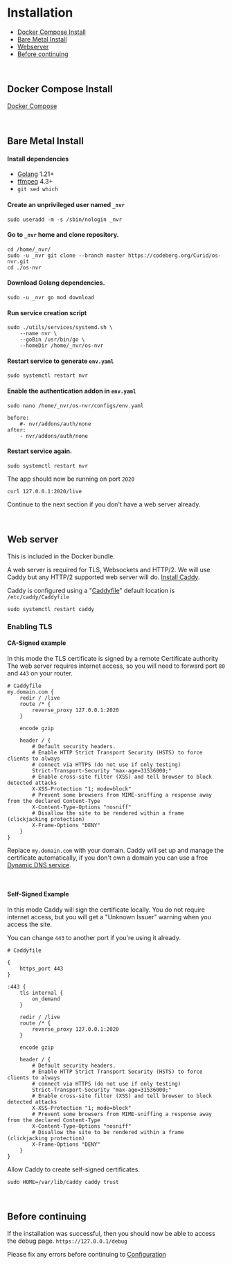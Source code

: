 # Installation

- [Docker Compose Install](#docker-compose-install)
- [Bare Metal Install](#bare-metal-install)
- [Webserver](#web-server)
- [Before continuing](#before-continuing)

<br>

## Docker Compose Install

[Docker Compose](https://codeberg.org/Curid/os-nvr_docker)

<br>

## Bare Metal Install

#### Install dependencies

- [Golang](https://golang.org/doc/install) 1.21+
- [ffmpeg](https://ffmpeg.org/download.html) 4.3+
- `git sed which`

#### Create an unprivileged user named `_nvr`

    sudo useradd -m -s /sbin/nologin _nvr

#### Go to `_nvr` home and clone repository.

    cd /home/_nvr/
    sudo -u _nvr git clone --branch master https://codeberg.org/Curid/os-nvr.git
    cd ./os-nvr



#### Download Golang dependencies.
	
	sudo -u _nvr go mod download


#### Run service creation script

	sudo ./utils/services/systemd.sh \
		--name nvr \
		--goBin /usr/bin/go \
		--homeDir /home/_nvr/os-nvr


#### Restart service to generate `env.yaml`

	sudo systemctl restart nvr


#### Enable the authentication addon in `env.yaml`

	sudo nano /home/_nvr/os-nvr/configs/env.yaml

```
before:
    #- nvr/addons/auth/none
after:
    - nvr/addons/auth/none
```


#### Restart service again.

	sudo systemctl restart nvr

The app should now be running on port `2020`

	curl 127.0.0.1:2020/live

Continue to the next section if you don't have a web server already.

<br>

## Web server

This is included in the Docker bundle.

A web server is required for TLS, Websockets and HTTP/2. We will use Caddy but any HTTP/2 supported web server will do. [Install Caddy](https://caddyserver.com/docs/install#debian-ubuntu-raspbian).


Caddy is configured using a "[Caddyfile](https://caddyserver.com/docs/caddyfile)" default location is `/etc/caddy/Caddyfile`

	sudo systemctl restart caddy

### Enabling TLS

#### CA-Signed example

In this mode the TLS certificate is signed by a remote Certificate authority
The web server requires internet access, so you will need to forward port `80` and `443` on your router.

```
# Caddyfile
my.domain.com {
	redir / /live
	route /* {
		reverse_proxy 127.0.0.1:2020
	}

	encode gzip

	header / {
		# Default security headers.
		# Enable HTTP Strict Transport Security (HSTS) to force clients to always
		# connect via HTTPS (do not use if only testing)
		Strict-Transport-Security "max-age=31536000;"
		# Enable cross-site filter (XSS) and tell browser to block detected attacks
		X-XSS-Protection "1; mode=block"
		# Prevent some browsers from MIME-sniffing a response away from the declared Content-Type
		X-Content-Type-Options "nosniff"
		# Disallow the site to be rendered within a frame (clickjacking protection)
		X-Frame-Options "DENY"
	}
}
```

Replace `my.domain.com` with your domain. Caddy will set up and manage the certificate automatically, if you don't own a domain you can use a free [Dynamic DNS service](https://www.comparitech.com/net-admin/dynamic-dns-providers/).

<br>

#### Self-Signed Example

In this mode Caddy will sign the certificate locally. You do not require internet access, but you will get a "Unknown Issuer" warning when you access the site.

You can change `443` to another port if you're using it already.

```
# Caddyfile

{
	https_port 443
}

:443 {
	tls internal {
		on_demand
	}

	redir / /live
	route /* {
		reverse_proxy 127.0.0.1:2020
	}

	encode gzip

	header / {
		# Default security headers.
		# Enable HTTP Strict Transport Security (HSTS) to force clients to always
		# connect via HTTPS (do not use if only testing)
		Strict-Transport-Security "max-age=31536000;"
		# Enable cross-site filter (XSS) and tell browser to block detected attacks
		X-XSS-Protection "1; mode=block"
		# Prevent some browsers from MIME-sniffing a response away from the declared Content-Type
		X-Content-Type-Options "nosniff"
		# Disallow the site to be rendered within a frame (clickjacking protection)
		X-Frame-Options "DENY"
	}
}
```


Allow Caddy to create self-signed certificates.

	sudo HOME=/var/lib/caddy caddy trust


<br>

## Before continuing

If the installation was successful, then you should now be able to access the debug page. `https://127.0.0.1/debug`


Please fix any errors before continuing to [Configuration](2_Configuration.md)
 
